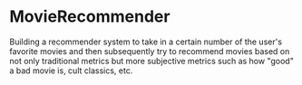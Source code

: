 # MovieRecommender
Building a recommender system to take in a certain number of the user's favorite movies and then subsequently try to recommend movies based on not only traditional metrics but more subjective metrics such as how "good" a bad movie is, cult classics, etc.
